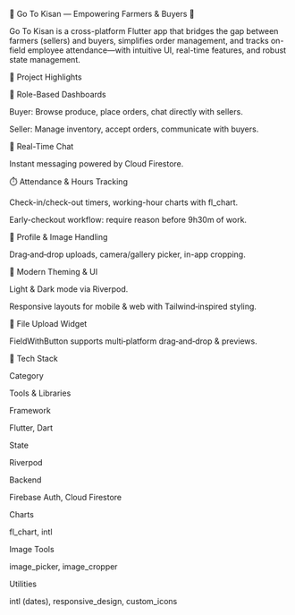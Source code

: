 🚜 Go To Kisan — Empowering Farmers & Buyers 🌾

Go To Kisan is a cross-platform Flutter app that bridges the gap between farmers (sellers) and buyers, simplifies order management, and tracks on-field employee attendance—with intuitive UI, real-time features, and robust state management.

🌟 Project Highlights

🔄 Role-Based Dashboards

Buyer: Browse produce, place orders, chat directly with sellers.

Seller: Manage inventory, accept orders, communicate with buyers.

💬 Real-Time Chat

Instant messaging powered by Cloud Firestore.

⏱️ Attendance & Hours Tracking

Check-in/check-out timers, working-hour charts with fl_chart.

Early-checkout workflow: require reason before 9h30m of work.

📸 Profile & Image Handling

Drag‑and‑drop uploads, camera/gallery picker, in-app cropping.

🎨 Modern Theming & UI

Light & Dark mode via Riverpod.

Responsive layouts for mobile & web with Tailwind‑inspired styling.

📂 File Upload Widget

FieldWithButton supports multi‑platform drag‑and‑drop & previews.

🧰 Tech Stack

Category

Tools & Libraries

Framework

Flutter, Dart

State

Riverpod

Backend

Firebase Auth, Cloud Firestore

Charts

fl_chart, intl

Image Tools

image_picker, image_cropper

Utilities

intl (dates), responsive_design, custom_icons
